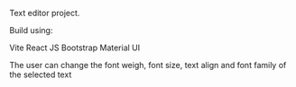 Text editor project.

Build using: 

Vite 
React JS
Bootstrap
Material UI

The user can change the font weigh, font size, text align and font family of the selected text 
